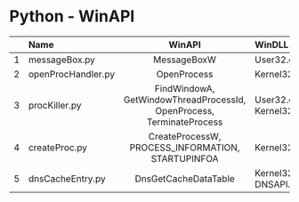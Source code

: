 # Python - WinAPI

| | Name | WinAPI | WinDLL | Note |
| :--- | :--- | :---: | :--- | :-- |
| 1 | messageBox.py | MessageBoxW | User32.dll | |
| 2 | openProcHandler.py | OpenProcess | Kernel32.dll | |
| 3 | procKiller.py | FindWindowA, GetWindowThreadProcessId, OpenProcess, TerminateProcess | User32.dll, Kernel32.dll | |
| 4 | createProc.py | CreateProcessW, PROCESS_INFORMATION, STARTUPINFOA | Kernel32.dll | |
| 5 | dnsCacheEntry.py | DnsGetCacheDataTable | Kernel32.dll, DNSAPI.dll | *Undocumented |
